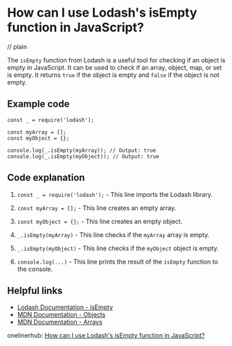 # How can I use Lodash's isEmpty function in JavaScript?
// plain

The `isEmpty` function from Lodash is a useful tool for checking if an object is empty in JavaScript. It can be used to check if an array, object, map, or set is empty. It returns `true` if the object is empty and `false` if the object is not empty.

## Example code

```
const _ = require('lodash');

const myArray = [];
const myObject = {};

console.log(_.isEmpty(myArray)); // Output: true
console.log(_.isEmpty(myObject)); // Output: true
```

## Code explanation


1. `const _ = require('lodash');` - This line imports the Lodash library.

2. `const myArray = [];` - This line creates an empty array.

3. `const myObject = {};` - This line creates an empty object.

4. `_.isEmpty(myArray)` - This line checks if the `myArray` array is empty.

5. `_.isEmpty(myObject)` - This line checks if the `myObject` object is empty.

6. `console.log(...)` - This line prints the result of the `isEmpty` function to the console.

## Helpful links

- [Lodash Documentation - isEmpty](https://lodash.com/docs/4.17.15#isEmpty)
- [MDN Documentation - Objects](https://developer.mozilla.org/en-US/docs/Web/JavaScript/Reference/Global_Objects/Object)
- [MDN Documentation - Arrays](https://developer.mozilla.org/en-US/docs/Web/JavaScript/Reference/Global_Objects/Array)

onelinerhub: [How can I use Lodash's isEmpty function in JavaScript?](https://onelinerhub.com/javascript-lodash/how-can-i-use-lodash-s-isempty-function-in-javascript)